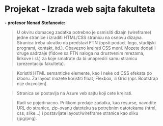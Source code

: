 # Projekat - Izrada web sajta fakulteta 

**- profesor Nenad Stefanovic:**

> U okviru domaceg zadatka potrebno je osmisliti dizajn (wireframe) jedne stranice i 
izraditi HTML/CSS stranicu na osnovu dizajna. Stranica treba ukratko da predstavi 
FTN (opsti podaci, logo, studijski programi, kontakt, itd.). Obavezno kreirati CSS 
meni. Mozete dodati i druge sadrzaje (fidove sa FTN naloga na drustvenim mrezama, 
linkove i sl.) za koje smatrate da bi unapredili samu stranicu (prezentaciju fakulteta).

> Koristiti HTML semanticke elemente, kao i neke od CSS efekata po izboru. Za layout 
mozete koristiti float, Flexbox, ili Grid (npr. Bootstrap nije dozvoljen).

> Stranica se postavlja na Azure veb sajtu koji cete kreirati.

> Radi se pojedinacno. Prilikom predaje zadatka, kao resurse, navodite URL do 
stranice, zip-ovanu datoteku sa potrebnim datotekama (html, css, slike...) i 
postavljate layout/wireframe stranice kao sliku (jpg/png).